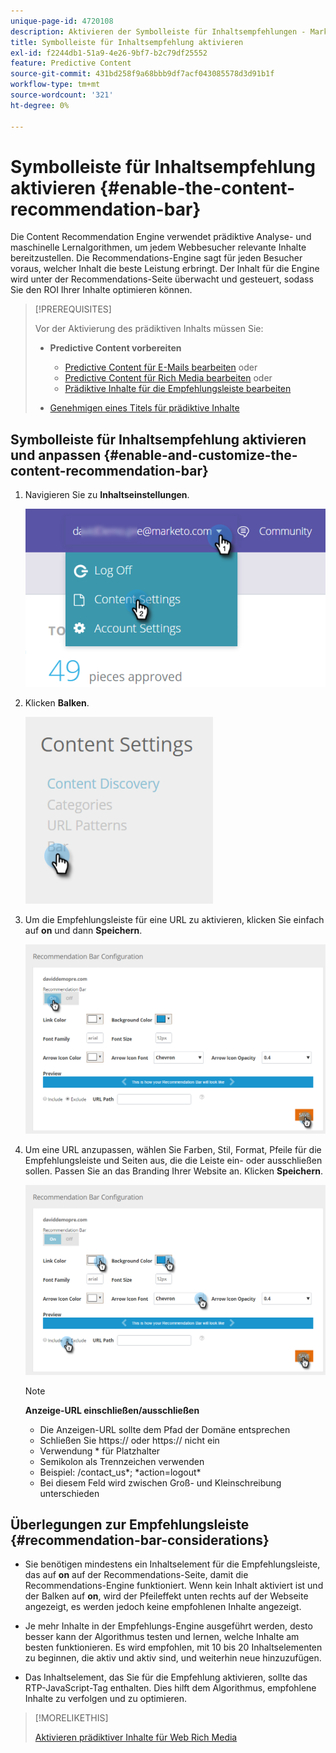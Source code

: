 ```yaml
---
unique-page-id: 4720108
description: Aktivieren der Symbolleiste für Inhaltsempfehlungen - Marketo-Dokumente - Produktdokumentation
title: Symbolleiste für Inhaltsempfehlung aktivieren
exl-id: f2244db1-51a9-4e26-9bf7-b2c79df25552
feature: Predictive Content
source-git-commit: 431bd258f9a68bbb9df7acf043085578d3d91b1f
workflow-type: tm+mt
source-wordcount: '321'
ht-degree: 0%

---
```


# Symbolleiste für Inhaltsempfehlung aktivieren {#enable-the-content-recommendation-bar}

Die Content Recommendation Engine verwendet prädiktive Analyse- und maschinelle Lernalgorithmen, um jedem Webbesucher relevante Inhalte bereitzustellen. Die Recommendations-Engine sagt für jeden Besucher voraus, welcher Inhalt die beste Leistung erbringt. Der Inhalt für die Engine wird unter der Recommendations-Seite überwacht und gesteuert, sodass Sie den ROI Ihrer Inhalte optimieren können.

>[!PREREQUISITES]
>
>Vor der Aktivierung des prädiktiven Inhalts müssen Sie:
>
>* **Predictive Content vorbereiten**
>
>   * [Predictive Content für E-Mails bearbeiten](/help/marketo/product-docs/predictive-content/working-with-predictive-content/edit-predictive-content-for-emails.md) oder
>   * [Predictive Content für Rich Media bearbeiten](/help/marketo/product-docs/predictive-content/working-with-predictive-content/edit-predictive-content-for-rich-media.md) oder
>   * [Prädiktive Inhalte für die Empfehlungsleiste bearbeiten](/help/marketo/product-docs/predictive-content/working-with-predictive-content/edit-predictive-content-for-the-recommendation-bar.md)
>
>* [Genehmigen eines Titels für prädiktive Inhalte](/help/marketo/product-docs/predictive-content/working-with-all-content/approve-a-title-for-predictive-content.md)

## Symbolleiste für Inhaltsempfehlung aktivieren und anpassen {#enable-and-customize-the-content-recommendation-bar}

1. Navigieren Sie zu **Inhaltseinstellungen**.

   ![](assets/settings-dropdown-hand.png)

1. Klicken **Balken**.

   ![](assets/content-settings-bar-hand.png)

1. Um die Empfehlungsleiste für eine URL zu aktivieren, klicken Sie einfach auf **on** und dann **Speichern**.

   ![](assets/bar-enable.png)

1. Um eine URL anzupassen, wählen Sie Farben, Stil, Format, Pfeile für die Empfehlungsleiste und Seiten aus, die die Leiste ein- oder ausschließen sollen. Passen Sie an das Branding Ihrer Website an. Klicken **Speichern**.

   ![](assets/bar-customize-details-hands.png)

   >[!NOTE]
   >
   >**Anzeige-URL einschließen/ausschließen**
   >
   >* Die Anzeigen-URL sollte dem Pfad der Domäne entsprechen
   >* Schließen Sie https:// oder https:// nicht ein
   >* Verwendung &#42; für Platzhalter
   >* Semikolon als Trennzeichen verwenden
   >* Beispiel: /contact_us&#42;; &#42;action=logout&#42;
   >* Bei diesem Feld wird zwischen Groß- und Kleinschreibung unterschieden

## Überlegungen zur Empfehlungsleiste {#recommendation-bar-considerations}

* Sie benötigen mindestens ein Inhaltselement für die Empfehlungsleiste, das auf **on** auf der Recommendations-Seite, damit die Recommendations-Engine funktioniert. Wenn kein Inhalt aktiviert ist und der Balken auf **on**, wird der Pfeileffekt unten rechts auf der Webseite angezeigt, es werden jedoch keine empfohlenen Inhalte angezeigt.

* Je mehr Inhalte in der Empfehlungs-Engine ausgeführt werden, desto besser kann der Algorithmus testen und lernen, welche Inhalte am besten funktionieren. Es wird empfohlen, mit 10 bis 20 Inhaltselementen zu beginnen, die aktiv und aktiv sind, und weiterhin neue hinzuzufügen.
* Das Inhaltselement, das Sie für die Empfehlung aktivieren, sollte das RTP-JavaScript-Tag enthalten. Dies hilft dem Algorithmus, empfohlene Inhalte zu verfolgen und zu optimieren.

>[!MORELIKETHIS]
>
>[Aktivieren prädiktiver Inhalte für Web Rich Media](/help/marketo/product-docs/predictive-content/enabling-predictive-content/enable-predictive-content-for-web-rich-media.md)
